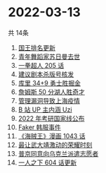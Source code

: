 # 2022-03-13
  共 14条

  <!-- BEGIN -->
  <!-- 最后更新时间:Sun Mar 13 2022 03:12:33 GMT+0000 (Coordinated Universal Time) -->
  1. [国王排名更新](https://www.zhihu.com/search?q=国王排名)
1. [青年舞蹈家苏日曼去世](https://www.zhihu.com/search?q=苏日曼)
1. [一拳超人 205 话](https://www.zhihu.com/search?q=一拳超人)
1. [建议剧本杀版号核发](https://www.zhihu.com/search?q=剧本杀)
1. [库里 34+9 勇士胜掘金](https://www.zhihu.com/search?q=勇士)
1. [詹姆斯 50 分湖人胜奇才](https://www.zhihu.com/search?q=湖人)
1. [管理漏洞导致上海疫情](https://www.zhihu.com/search?q=管理漏洞导致上海疫情)
1. [B 站 UP 主内涵 Uzi](https://www.zhihu.com/search?q=uzi)
1. [2022 年考研国家线公布](https://www.zhihu.com/search?q=考研国家线公布)
1. [Faker 韩服事件 ](https://www.zhihu.com/search?q=faker)
1. [《海贼王》漫画 1043 话](https://www.zhihu.com/search?q=海贼王)
1. [最让武大靖激动的荣耀时刻](https://www.zhihu.com/search?q=武大靖)
1. [普京同意向乌克兰派遣志愿者](https://www.zhihu.com/search?q=乌克兰志愿者)
1. [一人之下 604 话更新](https://www.zhihu.com/search?q=一人之下)
  <!-- END -->
  